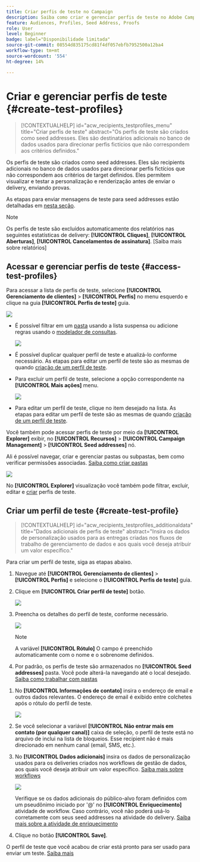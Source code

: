 ```yaml
---
title: Criar perfis de teste no Campaign
description: Saiba como criar e gerenciar perfis de teste no Adobe Campaign
feature: Audiences, Profiles, Seed Address, Proofs
role: User
level: Beginner
badge: label="Disponibilidade limitada"
source-git-commit: 08554d835175cd81f4df057ebfb7952500a12ba4
workflow-type: tm+mt
source-wordcount: '554'
ht-degree: 14%

---
```


# Criar e gerenciar perfis de teste {#create-test-profiles}

>[!CONTEXTUALHELP]
>id="acw_recipients_testprofiles_menu"
>title="Criar perfis de teste"
>abstract="Os perfis de teste são criados como seed addresses. Eles são destinatários adicionais no banco de dados usados para direcionar perfis fictícios que não correspondem aos critérios definidos."

Os perfis de teste são criados como seed addresses. Eles são recipients adicionais no banco de dados usados para direcionar perfis fictícios que não correspondem aos critérios de target definidos. Eles permitem visualizar e testar a personalização e renderização antes de enviar o delivery, enviando provas.

<!--Learn more on test profiles in the [Campaign v8 (client console) documentation](https://experienceleague.adobe.com/docs/campaign/campaign-v8/audience/add-profiles/test-profiles.html){target="_blank"}.-->

As etapas para enviar mensagens de teste para seed addresses estão detalhadas em [nesta seção](../preview-test/test-deliveries.md#test-profiles).

>[!NOTE]
>
>Os perfis de teste são excluídos automaticamente dos relatórios nas seguintes estatísticas de delivery: **[!UICONTROL Cliques]**, **[!UICONTROL Aberturas]**, **[!UICONTROL Cancelamentos de assinatura]**. [Saiba mais sobre relatórios]

## Acessar e gerenciar perfis de teste {#access-test-profiles}

Para acessar a lista de perfis de teste, selecione **[!UICONTROL Gerenciamento de clientes]** > **[!UICONTROL Perfis]** no menu esquerdo e clique na guia **[!UICONTROL Perfis de teste]** guia.

![](assets/test-profile-list.png)

* É possível filtrar em um [pasta](../get-started/permissions.md#folders) usando a lista suspensa ou adicione regras usando o [modelador de consultas](../query/query-modeler-overview.md).

  ![](assets/test-profile-list-filters.png)

* É possível duplicar qualquer perfil de teste e atualizá-lo conforme necessário. As etapas para editar um perfil de teste são as mesmas de quando [criação de um perfil de teste](#create-test-profile).

* Para excluir um perfil de teste, selecione a opção correspondente na **[!UICONTROL Mais ações]** menu.

  ![](assets/test-profile-list-delete.png)

* Para editar um perfil de teste, clique no item desejado na lista. As etapas para editar um perfil de teste são as mesmas de quando [criação de um perfil de teste](#create-test-profile).

Você também pode acessar perfis de teste por meio da **[!UICONTROL Explorer]** exibir, no **[!UICONTROL Recursos]** > **[!UICONTROL Campaign Management]** > **[!UICONTROL Seed addresses]** nó.

Ali é possível navegar, criar e gerenciar pastas ou subpastas, bem como verificar permissões associadas. [Saiba como criar pastas](../get-started/permissions.md#folders)

![](assets/test-profiles-folders.png)

No **[!UICONTROL Explorer]** visualização você também pode filtrar, excluir, editar e [criar](#create-test-profile) perfis de teste.

## Criar um perfil de teste {#create-test-profile}

>[!CONTEXTUALHELP]
>id="acw_recipients_testprofiles_additionaldata"
>title="Dados adicionais de perfis de teste"
>abstract="Insira os dados de personalização usados para as entregas criadas nos fluxos de trabalho de gerenciamento de dados e aos quais você deseja atribuir um valor específico."

Para criar um perfil de teste, siga as etapas abaixo.

1. Navegue até **[!UICONTROL Gerenciamento de clientes]** > **[!UICONTROL Perfis]** e selecione o **[!UICONTROL Perfis de teste]** guia.

1. Clique em **[!UICONTROL Criar perfil de teste]** botão.

   ![](assets/test-profile-create.png)

1. Preencha os detalhes do perfil de teste, conforme necessário. <!--Most of the fields are the same as when creating profiles. [Learn more]-->

   ![](assets/test-profile-details.png)

   >[!NOTE]
   >
   >A variável **[!UICONTROL Rótulo]** O campo é preenchido automaticamente com o nome e o sobrenome definidos.

1. Por padrão, os perfis de teste são armazenados no **[!UICONTROL Seed addresses]** pasta. Você pode alterá-la navegando até o local desejado. [Saiba como trabalhar com pastas](../get-started/permissions.md#folders)

   <!--![](assets/test-profile-folder.png)-->

<!--
You do not need to enter all fields of each tab when creating a seed address. Missing personalization elements are entered randomly during delivery analysis. (Not valid?)
-->

1. No **[!UICONTROL Informações de contato]** insira o endereço de email e outros dados relevantes. O endereço de email é exibido entre colchetes após o rótulo do perfil de teste.

   ![](assets/test-profile-address.png)

1. Se você selecionar a variável **[!UICONTROL Não entrar mais em contato (por qualquer canal)]** caixa de seleção, o perfil de teste está no arquivo de inclui na lista de bloqueios. Esse recipient não é mais direcionado em nenhum canal (email, SMS, etc.).

1. No **[!UICONTROL Dados adicionais]** insira os dados de personalização usados para os deliveries criados nos workflows de gestão de dados, aos quais você deseja atribuir um valor específico. [Saiba mais sobre workflows](../workflows/gs-workflows.md)

   ![](assets/test-profile-additional-data.png)

   Verifique se os dados adicionais do público-alvo foram definidos com um pseudônimo iniciado por &#39;@&#39; no **[!UICONTROL Enriquecimento]** atividade de workflow. Caso contrário, você não poderá usá-lo corretamente com seus seed addresses na atividade do delivery. [Saiba mais sobre a atividade de enriquecimento](../workflows/activities/enrichment.md)

1. Clique no botão **[!UICONTROL Save]**.

O perfil de teste que você acabou de criar está pronto para ser usado para enviar um teste. [Saiba mais](../preview-test/test-deliveries.md#test-profiles)

<!--Use test profiles in Direct mail? cf v7/v8-->



